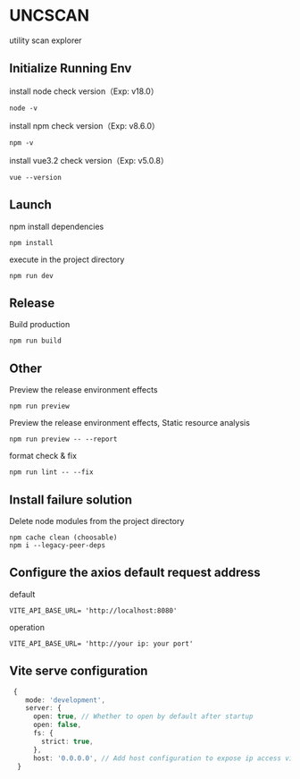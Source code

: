 # UNCSCAN

utility scan explorer

## Initialize Running Env

install node check version（Exp: v18.0）

``` shell
node -v
```

install npm check version（Exp: v8.6.0）

``` shell
npm -v
```

install vue3.2 check version（Exp: v5.0.8）

``` shell
vue --version
```
## Launch
npm install dependencies

``` shell
npm install
```
execute in the project directory

``` shell
npm run dev
```

## Release
Build production
``` shell
npm run build
```

## Other
Preview the release environment effects

``` shell
npm run preview
```
Preview the release environment effects, Static resource analysis

``` shell
npm run preview -- --report
```
format check & fix

``` shell
npm run lint -- --fix
```
## Install failure solution
Delete node modules from the project directory
``` shell
npm cache clean (choosable)
npm i --legacy-peer-deps
```

## Configure the axios default request address
default
``` dotenv
VITE_API_BASE_URL= 'http://localhost:8080'
```
operation
``` dotenv
VITE_API_BASE_URL= 'http://your ip: your port'
``` 

## Vite serve configuration
``` typescript
 {
    mode: 'development',
    server: {
      open: true, // Whether to open by default after startup
      open: false,
      fs: {
        strict: true,
      },
      host: '0.0.0.0', // Add host configuration to expose ip access via LAN
  }
```


